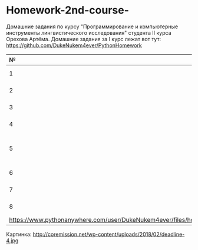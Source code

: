 # Homework-2nd-course-
Домашние задания по курсу "Программирование и компьютерные инструменты лингвистического исследования" студента II курса Орехова Артёма.
Домашние задания за I курс лежат вот тут: https://github.com/DukeNukem4ever/PythonHomework

| №  | Описание  |          Ссылка        |
| :---- |:--------:| -------:|
| 1      | "Виселица" | https://github.com/DukeNukem4ever/Homework-2nd-course-/blob/master/homeworks/1/Homework1.py |
|2      | "GitHub Users" | https://github.com/DukeNukem4ever/Homework-2nd-course-/blob/master/homeworks/2/homework2.ipynb |
|3      | "Газетный корпус"| https://github.com/DukeNukem4ever/Homework-2nd-course-/blob/master/homeworks/3/Big_homework.ipynb |
|4      | "Сайт-анкета" | https://github.com/DukeNukem4ever/Homework-2nd-course-/blob/master/homeworks/4/homework_3.py |
|5      | "Поисковая система для корпуса" | https://github.com/DukeNukem4ever/Homework-2nd-course-/blob/master/homeworks/5/hw55.py |
|6      | "VK API" |  https://github.com/DukeNukem4ever/Homework-2nd-course-/blob/master/homeworks/6/hw6.ipynb |
|7      | NetworkX |  https://github.com/DukeNukem4ever/Homework-2nd-course-/blob/master/homeworks/7/homework7.ipynb |
|8      | Проект   |  https://github.com/DukeNukem4ever/Homework-2nd-course-/blob/master/homeworks/Project/final_project.py
https://www.pythonanywhere.com/user/DukeNukem4ever/files/home/DukeNukem4ever/mysite |

Картинка: http://coremission.net/wp-content/uploads/2018/02/deadline-4.jpg
